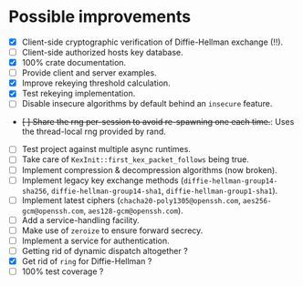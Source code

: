 # Possible improvements
- [x] Client-side cryptographic verification of Diffie-Hellman exchange (!!).
- [ ] Client-side authorized hosts key database.
- [x] 100% crate documentation.
- [ ] Provide client and server examples.
- [x] Improve rekeying threshold calculation.
- [x] Test rekeying implementation.
- [ ] Disable insecure algorithms by default behind an `insecure` feature.
- ~~[ ] Share the rng per-session to avoid re-spawning one each time.~~: Uses the thread-local rng provided by rand.
- [ ] Test project against multiple async runtimes.
- [ ] Take care of `KexInit::first_kex_packet_follows` being true.
- [ ] Implement compression & decompression algorithms (now broken).
- [ ] Implement legacy key exchange methods (`diffie-hellman-group14-sha256`, `diffie-hellman-group14-sha1`, `diffie-hellman-group1-sha1`).
- [ ] Implement latest ciphers (`chacha20-poly1305@openssh.com`, `aes256-gcm@openssh.com`, `aes128-gcm@openssh.com`).
- [ ] Add a service-handling facility.
- [ ] Make use of `zeroize` to ensure forward secrecy.
- [ ] Implement a service for authentication.
- [ ] Getting rid of dynamic dispatch altogether ?
- [x] Get rid of `ring` for Diffie-Hellman ?
- [ ] 100% test coverage ?
